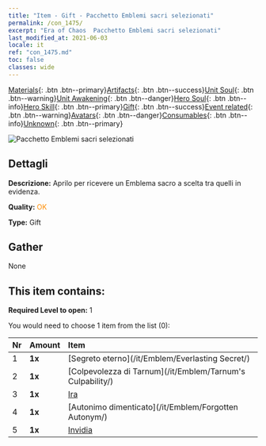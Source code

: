 ```yaml
---
title: "Item - Gift - Pacchetto Emblemi sacri selezionati"
permalink: /con_1475/
excerpt: "Era of Chaos  Pacchetto Emblemi sacri selezionati"
last_modified_at: 2021-06-03
locale: it
ref: "con_1475.md"
toc: false
classes: wide
---
```

 [Materials](/ItemsIT/){: .btn .btn--primary}[Artifacts](/ItemsIT/Artifacts/){: .btn .btn--success}[Unit Soul](/ItemsIT/UnitSoul/){: .btn .btn--warning}[Unit Awakening](/ItemsIT/UnitAwakening/){: .btn .btn--danger}[Hero Soul](/ItemsIT/HeroSoul/){: .btn .btn--info}[Hero Skill](/ItemsIT/HeroSkill/){: .btn .btn--primary}[Gift](/ItemsIT/Gift/){: .btn .btn--success}[Event related](/ItemsIT/Events/){: .btn .btn--warning}[Avatars](/ItemsIT/Avatars/){: .btn .btn--danger}[Consumables](/ItemsIT/Consumables/){: .btn .btn--info}[Unknown](/ItemsIT/Unknown/){: .btn .btn--primary}

 ![Pacchetto Emblemi sacri selezionati](/images/t/i_907089.png)

## Dettagli
 **Descrizione:** Aprilo per ricevere un Emblema sacro a scelta tra quelli in evidenza.

 **Quality:** <span style="color: #FF8C00">OK</span>

 **Type:** Gift

## Gather

  None

## This item contains:

 **Required Level to open:** 1

 You would need to choose 1 item from the list (0):

  | Nr | Amount |     Item    |
  |:---|:-------|:------------|
  | 1 |  **1x** | [Segreto eterno](/it/Emblem/Everlasting Secret/) |  | 
  | 2 |  **1x** | [Colpevolezza di Tarnum](/it/Emblem/Tarnum's Culpability/) |  | 
  | 3 |  **1x** | [Ira](/it/Emblem/Anger/) |  | 
  | 4 |  **1x** | [Autonimo dimenticato](/it/Emblem/Forgotten Autonym/) |  | 
  | 5 |  **1x** | [Invidia](/it/Emblem/Jealousy/) |  | 
